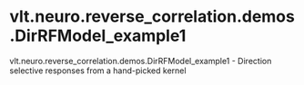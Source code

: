 # vlt.neuro.reverse_correlation.demos.DirRFModel_example1

  vlt.neuro.reverse_correlation.demos.DirRFModel_example1 - Direction selective responses from a hand-picked kernel
